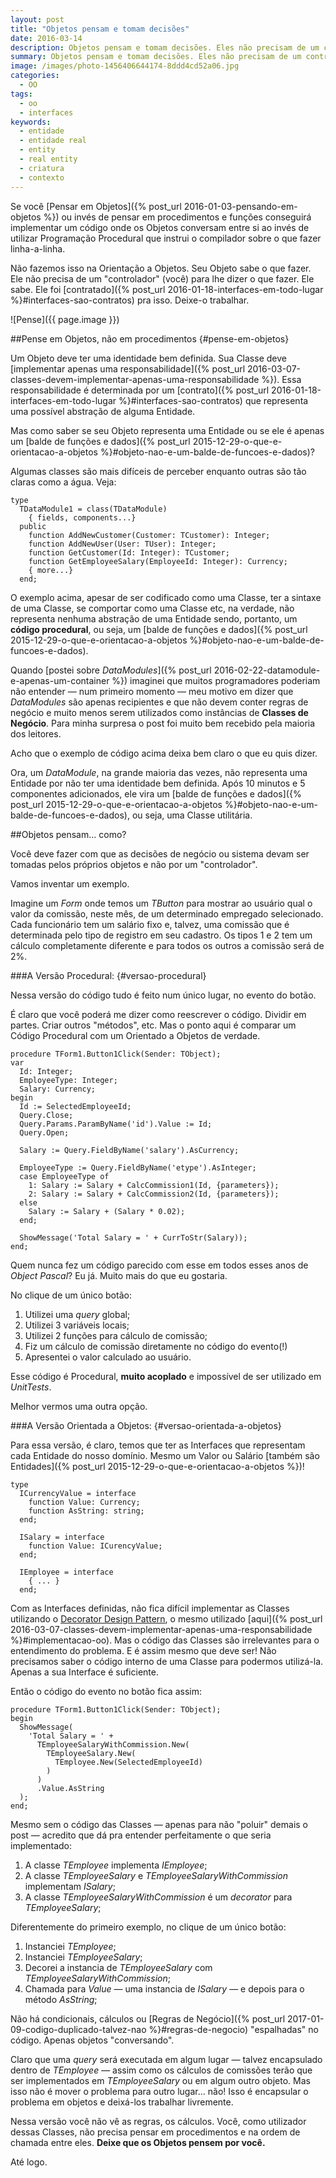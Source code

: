 ```yaml
---
layout: post
title: "Objetos pensam e tomam decisões"
date: 2016-03-14
description: Objetos pensam e tomam decisões. Eles não precisam de um controlador.
summary: Objetos pensam e tomam decisões. Eles não precisam de um controlador.
image: /images/photo-1456406644174-8ddd4cd52a06.jpg
categories: 
  - OO
tags:
  - oo
  - interfaces
keywords:
  - entidade
  - entidade real
  - entity
  - real entity
  - criatura
  - contexto
---
```


Se você [Pensar em Objetos]({% post_url 2016-01-03-pensando-em-objetos %}) ou invés de pensar em procedimentos e funções
conseguirá implementar um código onde os Objetos conversam entre si ao invés de utilizar Programação Procedural que instrui o 
compilador sobre o que fazer linha-a-linha.

Não fazemos isso na Orientação a Objetos. Seu Objeto sabe o que fazer. 
Ele não precisa de um "controlador" (você) para lhe dizer o que fazer. Ele sabe.
Ele foi [contratado]({% post_url 2016-01-18-interfaces-em-todo-lugar %}#interfaces-sao-contratos) pra isso. Deixe-o trabalhar.

<!--more-->

![Pense]({{ page.image }})

##Pense em Objetos, não em procedimentos {#pense-em-objetos}

Um Objeto deve ter uma identidade bem definida.
Sua Classe deve [implementar apenas uma responsabilidade]({% post_url 2016-03-07-classes-devem-implementar-apenas-uma-responsabilidade %}).
Essa responsabilidade é determinada por um [contrato]({% post_url 2016-01-18-interfaces-em-todo-lugar %}#interfaces-sao-contratos) que 
representa uma possível abstração de alguma Entidade.

Mas como saber se seu Objeto representa uma Entidade ou se ele é apenas um 
[balde de funções e dados]({% post_url 2015-12-29-o-que-e-orientacao-a-objetos %}#objeto-nao-e-um-balde-de-funcoes-e-dados)?

Algumas classes são mais difíceis de perceber enquanto outras são tão claras como a água. Veja: 

    type
      TDataModule1 = class(TDataModule)
        { fields, components...}
      public
        function AddNewCustomer(Customer: TCustomer): Integer;
        function AddNewUser(User: TUser): Integer;
        function GetCustomer(Id: Integer): TCustomer;
        function GetEmployeeSalary(EmployeeId: Integer): Currency;
        { more...}
      end;

O exemplo acima, apesar de ser codificado como uma Classe, ter a sintaxe de uma Classe, se comportar como uma Classe etc, na verdade,
não representa nenhuma abstração de uma Entidade sendo, portanto, um **código procedural**, ou seja, um 
[balde de funções e dados]({% post_url 2015-12-29-o-que-e-orientacao-a-objetos %}#objeto-nao-e-um-balde-de-funcoes-e-dados).

Quando [postei sobre *DataModules*]({% post_url 2016-02-22-datamodule-e-apenas-um-container %}) imaginei que muitos programadores
poderiam não entender — num primeiro momento — meu motivo em dizer que *DataModules* são apenas recipientes e que não devem conter regras de negócio
e muito menos serem utilizados como instâncias de **Classes de Negócio**. Para minha surpresa o post foi muito bem recebido pela maioria dos leitores.

Acho que o exemplo de código acima deixa bem claro o que eu quis dizer.

Ora, um *DataModule*, na grande maioria das vezes, não representa uma Entidade
por não ter uma identidade bem definida. Após 10 minutos e 5 componentes adicionados, 
ele vira um [balde de funções e dados]({% post_url 2015-12-29-o-que-e-orientacao-a-objetos %}#objeto-nao-e-um-balde-de-funcoes-e-dados), ou seja,
uma Classe utilitária.

##Objetos pensam... como?

Você deve fazer com que as decisões de negócio ou sistema devam ser tomadas pelos próprios objetos e não por um "controlador".

Vamos inventar um exemplo.

Imagine um *Form* onde temos um *TButton* para mostrar ao usuário qual o valor da comissão, neste mês, de um determinado empregado selecionado.
Cada funcionário tem um salário fixo e, talvez, uma comissão que é determinada pelo tipo de registro em seu cadastro. Os tipos 1 e 2 tem um cálculo completamente
diferente e para todos os outros a comissão será de 2%.

###A Versão Procedural: {#versao-procedural}

Nessa versão do código tudo é feito num único lugar, no evento do botão.

É claro que você poderá me dizer como reescrever o código. Dividir em partes. Criar outros "métodos", etc. Mas o ponto aqui é comparar um Código
Procedural com um Orientado a Objetos de verdade.

    procedure TForm1.Button1Click(Sender: TObject);
    var
      Id: Integer;
      EmployeeType: Integer;
      Salary: Currency;
    begin
      Id := SelectedEmployeeId;
      Query.Close;
      Query.Params.ParamByName('id').Value := Id;
      Query.Open;
      
      Salary := Query.FieldByName('salary').AsCurrency;  
      
      EmployeeType := Query.FieldByName('etype').AsInteger;
      case EmployeeType of
        1: Salary := Salary + CalcCommission1(Id, {parameters});
        2: Salary := Salary + CalcCommission2(Id, {parameters});
      else
        Salary := Salary + (Salary * 0.02);
      end;

      ShowMessage('Total Salary = ' + CurrToStr(Salary));
    end;
 
Quem nunca fez um código parecido com esse em todos esses anos de *Object Pascal*? Eu já. Muito mais do que eu gostaria.

No clique de um único botão:

  1. Utilizei uma *query* global;
  2. Utilizei 3 variáveis locais;
  3. Utilizei 2 funções para cálculo de comissão;
  4. Fiz um cálculo de comissão diretamente no código do evento(!)
  5. Apresentei o valor calculado ao usuário.
  
Esse código é Procedural, **muito acoplado** e impossível de ser utilizado em *UnitTests*.

Melhor vermos uma outra opção.

###A Versão Orientada a Objetos: {#versao-orientada-a-objetos}

Para essa versão, é claro, temos que ter as Interfaces que representam cada Entidade do nosso domínio.
Mesmo um Valor ou Salário [também são Entidades]({% post_url 2015-12-29-o-que-e-orientacao-a-objetos %})!

    type
      ICurrencyValue = interface
        function Value: Currency;
        function AsString: string;
      end;

      ISalary = interface
        function Value: ICurencyValue;
      end;
      
      IEmployee = interface
        { ... }
      end;

Com as Interfaces definidas, não fica difícil implementar as Classes utilizando o 
[Decorator Design Pattern](https://en.wikipedia.org/wiki/Decorator_pattern),
o mesmo utilizado [aqui]({% post_url 2016-03-07-classes-devem-implementar-apenas-uma-responsabilidade %}#implementacao-oo). Mas o código
das Classes são irrelevantes para o entendimento do problema. E é assim mesmo que deve ser! Não precisamos saber o código interno de uma 
Classe para podermos utilizá-la. Apenas a sua Interface é suficiente.

Então o código do evento no botão fica assim:

    procedure TForm1.Button1Click(Sender: TObject);
    begin
      ShowMessage(
        'Total Salary = ' + 
          TEmployeeSalaryWithCommission.New(
            TEmployeeSalary.New(
              TEmployee.New(SelectedEmployeeId)
            )
          )
          .Value.AsString
      );
    end;

Mesmo sem o código das Classes — apenas para não "poluir" demais o post — acredito que dá pra entender perfeitamente o que seria implementado:

  1. A classe *TEmployee* implementa *IEmployee*;
  2. A classe *TEmployeeSalary* e *TEmployeeSalaryWithCommission* implementam *ISalary*;
  3. A classe *TEmployeeSalaryWithCommission* é um *decorator* para *TEmployeeSalary*;

Diferentemente do primeiro exemplo, no clique de um único botão:

  1. Instanciei *TEmployee*;
  2. Instanciei *TEmployeeSalary*;
  3. Decorei a instancia de *TEmployeeSalary* com *TEmployeeSalaryWithCommission*;
  4. Chamada para *Value* — uma instancia de *ISalary* — e depois para o método *AsString*;
  
Não há condicionais, cálculos ou [Regras de Negócio]({% post_url 2017-01-09-codigo-duplicado-talvez-nao %}#regras-de-negocio) "espalhadas" no código. Apenas objetos "conversando".

Claro que uma *query* será executada em algum lugar — talvez encapsulado dentro de *TEmployee* — assim como os cálculos de comissões terão que 
ser implementados em *TEmployeeSalary* ou em algum outro objeto. Mas isso não é mover o problema para outro lugar... não! Isso é encapsular
o problema em objetos e deixá-los trabalhar livremente. 

Nessa versão você não vê as regras, os cálculos. Você, como utilizador dessas Classes, não precisa
pensar em procedimentos e na ordem de chamada entre eles. **Deixe que os Objetos pensem por você.**

Até logo.
